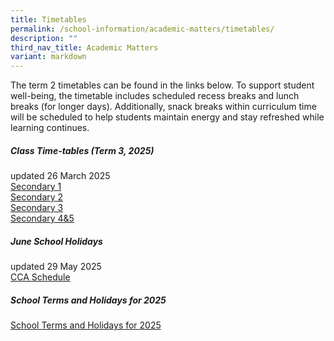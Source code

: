 ```yaml
---
title: Timetables
permalink: /school-information/academic-matters/timetables/
description: ""
third_nav_title: Academic Matters
variant: markdown
---
```

The term 2 timetables can be found in the links below. To support student well-being, the timetable includes scheduled recess breaks and lunch breaks (for longer days). Additionally, snack breaks within curriculum time will be scheduled to help students maintain energy and stay refreshed while learning continues.

##### Class Time-tables (Term 3, 2025)
updated 26 March 2025<br>
[Secondary 1](/files/2025_Sem_2_Class_Timetable_Sec_1_24_Jun.pdf) <br>
[Secondary 2](/files/2025_Sem_2_Class_Timetable_Sec_2_24_Jun.pdf)<br>
[Secondary 3](/files/2025_Sem_2_Class_Timetable_Sec_3_24_Jun.pdf)<br>
[Secondary 4&amp;5](/files/2025_Sem_2_Class_Timetable_Sec_45_24_Jun.pdf)

##### June School Holidays
updated 29 May 2025<br>
[CCA Schedule](/files/CCA_IP_Schedule__June_2025_School_Website_27May.pdf)

##### School Terms and Holidays for 2025
[School Terms and Holidays for 2025](https://www.moe.gov.sg/news/press-releases/20240812-school-terms-and-holidays-for-2025)